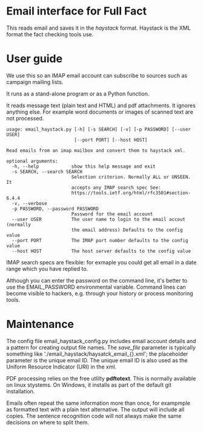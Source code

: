 # Email interface for Full Fact

This reads email and saves it in the *haystack* format. Haystack is the XML format the fact checking tools use.

# User guide

We use this so an IMAP email account can subscribe to sources such as campaign mailing lists.

It runs as a stand-alone program or as a Python function. 

It reads message text (plain text and HTML) and pdf attachments. It ignores anything else. For example word documents or images of scanned text are not processed.

```
usage: email_haystack.py [-h] [-s SEARCH] [-v] [-p PASSWORD] [--user USER]
                         [--port PORT] [--host HOST]

Read emails from an imap mailbox and convert them to haystack xml.

optional arguments:
  -h, --help            show this help message and exit
  -s SEARCH, --search SEARCH
                        Selection criterion. Normally ALL or UNSEEN. It
                        accepts any IMAP search spec See:
                        https://tools.ietf.org/html/rfc3501#section-6.4.4
  -v, --verbose
  -p PASSWORD, --password PASSWORD
                        Password for the email account
  --user USER           The user name to login to the email accout (normally
                        the email address) Defaults to the config value
  --port PORT           The IMAP port number defaults to the config value
  --host HOST           The host server defaults to the config value
```

IMAP search specs are flexible: for exmaple you could get all email in a date range which you have replied to.

Although you can enter the password on the command line, it's better to use the EMAIL_PASSWORD environmental variable. Command lines can become visible to hackers, e.g. through your history or process monitoring tools.

# Maintenance 

The config file email_haystack_config.py includes email account details and a pattern for creating output file names. The *save_file* parameter is typically something like './email_haystack/haysatck_email_{}.xml'; the placeholder parameter is the unique email ID. The unique email ID is also used as the Uniform Resource Indicator (URI) in the xml.

PDF processing relies on the free utlilty **pdftotext**. This is normally available on linux stystems. On Windows, it installs as part of the default git installation.

Emails often repeat the same information more than once, for exampmple as formatted text with a plain text alternative. The output will include all copies. The sentence recognition code will not always make the same decisions on where to split them.
